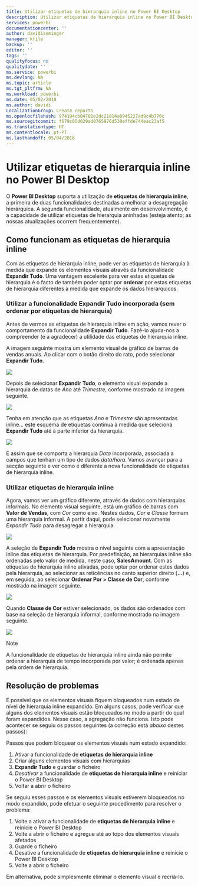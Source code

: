 ```yaml
---
title: Utilizar etiquetas de hierarquia inline no Power BI Desktop
description: Utilizar etiquetas de hierarquia inline no Power BI Desktop
services: powerbi
documentationcenter: ''
author: davidiseminger
manager: kfile
backup: ''
editor: ''
tags: ''
qualityfocus: no
qualitydate: ''
ms.service: powerbi
ms.devlang: NA
ms.topic: article
ms.tgt_pltfrm: NA
ms.workload: powerbi
ms.date: 05/02/2018
ms.author: davidi
LocalizationGroup: Create reports
ms.openlocfilehash: 974194cb04701e2dc21814a0945227ad9c4b770c
ms.sourcegitcommit: f679c05d029ad0765976d530effde744eac23af5
ms.translationtype: HT
ms.contentlocale: pt-PT
ms.lasthandoff: 05/04/2018
---
```

# <a name="use-inline-hierarchy-labels-in-power-bi-desktop"></a>Utilizar etiquetas de hierarquia inline no Power BI Desktop
O **Power BI Desktop** suporta a utilização de **etiquetas de hierarquia inline**, a primeira de duas funcionalidades destinadas a melhorar a desagregação hierárquica. A segunda funcionalidade, atualmente em desenvolvimento, é a capacidade de utilizar etiquetas de hierarquia aninhadas (esteja atento; as nossas atualizações ocorrem frequentemente).   

## <a name="how-inline-hierarchy-labels-work"></a>Como funcionam as etiquetas de hierarquia inline
Com as etiquetas de hierarquia inline, pode ver as etiquetas de hierarquia à medida que expande os elementos visuais através da funcionalidade **Expandir Tudo**. Uma vantagem excelente para ver estas etiquetas de hierarquia é o facto de também poder optar por **ordenar** por estas etiquetas de hierarquia diferentes à medida que expande os dados hierárquicos.

### <a name="using-the-built-in-expand-all-feature-without-sorting-by-hierarchy-labels"></a>Utilizar a funcionalidade Expandir Tudo incorporada (sem ordenar por etiquetas de hierarquia)
Antes de vermos as etiquetas de hierarquia inline em ação, vamos rever o comportamento da funcionalidade **Expandir Tudo**. Fazê-lo ajuda-nos a compreender (e a agradecer) a utilidade das etiquetas de hierarquia inline.

A imagem seguinte mostra um elemento visual de gráfico de barras de vendas anuais. Ao clicar com o botão direito do rato, pode selecionar **Expandir Tudo**.

![](media/desktop-inline-hierarchy-labels/inlinehierarchy_4.png)

Depois de selecionar **Expandir Tudo**, o elemento visual expande a hierarquia de datas de *Ano* até *Trimestre*, conforme mostrado na imagem seguinte.

![](media/desktop-inline-hierarchy-labels/inlinehierarchy_5.png)

Tenha em atenção que as etiquetas *Ano* e *Trimestre* são apresentadas inline... este esquema de etiquetas continua à medida que seleciona **Expandir Tudo** até à parte inferior da hierarquia.

![](media/desktop-inline-hierarchy-labels/inlinehierarchy_6.png)

É assim que se comporta a hierarquia *Data* incorporada, associada a campos que tenham um tipo de dados *data/hora*. Vamos avançar para a secção seguinte e ver como é diferente a nova funcionalidade de etiquetas de hierarquia inline.

### <a name="using-inline-hierarchy-labels"></a>Utilizar etiquetas de hierarquia inline
Agora, vamos ver um gráfico diferente, através de dados com hierarquias informais. No elemento visual seguinte, está um gráfico de barras com **Valor de Vendas**, com *Cor* como eixo. Nestes dados, *Cor* e *Classe* formam uma hierarquia informal. A partir daqui, pode selecionar novamente *Expandir Tudo* para desagregar a hierarquia.

![](media/desktop-inline-hierarchy-labels/inlinehierarchy_7.png)

A seleção de **Expandir Tudo** mostra o nível seguinte com a apresentação inline das etiquetas de hierarquia. Por predefinição, as hierarquias inline são ordenadas pelo valor de medida, neste caso, **SalesAmount**. Com as etiquetas de hierarquia inline ativadas, pode optar por ordenar estes dados pela hierarquia, ao selecionar as reticências no canto superior direito (**...**) e, em seguida, ao selecionar **Ordenar Por > Classe de Cor**, conforme mostrado na imagem seguinte.

![](media/desktop-inline-hierarchy-labels/inlinehierarchy_8.png)

Quando **Classe de Cor** estiver selecionado, os dados são ordenados com base na seleção de hierarquia informal, conforme mostrado na imagem seguinte.

![](media/desktop-inline-hierarchy-labels/inlinehierarchy_9.png)

> [!NOTE]
> A funcionalidade de etiquetas de hierarquia inline ainda não permite ordenar a hierarquia de tempo incorporada por valor; é ordenada apenas pela ordem de hierarquia.
> 
> 

## <a name="troubleshooting"></a>Resolução de problemas
É possível que os elementos visuais fiquem bloqueados num estado de nível de hierarquia inline expandido. Em alguns casos, pode verificar que alguns dos elementos visuais estão bloqueados no modo a partir do qual foram expandidos. Nesse caso, a agregação não funciona. Isto pode acontecer se seguiu os passos seguintes (a correção está *abaixo* destes passos):

Passos que podem bloquear os elementos visuais num estado expandido:

1. Ativar a funcionalidade de **etiquetas de hierarquia inline**
2. Criar alguns elementos visuais com hierarquias
3. **Expandir Tudo** e guardar o ficheiro
4. *Desativar* a funcionalidade de **etiquetas de hierarquia inline** e reiniciar o Power BI Desktop
5. Voltar a abrir o ficheiro

Se seguiu esses passos e os elementos visuais estiverem bloqueados no modo expandido, pode efetuar o seguinte procedimento para resolver o problema:

1. Volte a ativar a funcionalidade de **etiquetas de hierarquia inline** e reinicie o Power BI Desktop
2. Volte a abrir o ficheiro e agregue até ao topo dos elementos visuais afetados
3. Guarde o ficheiro
4. Desative a funcionalidade de **etiquetas de hierarquia inline** e reinicie o Power BI Desktop
5. Volte a abrir o ficheiro

Em alternativa, pode simplesmente eliminar o elemento visual e recriá-lo.


